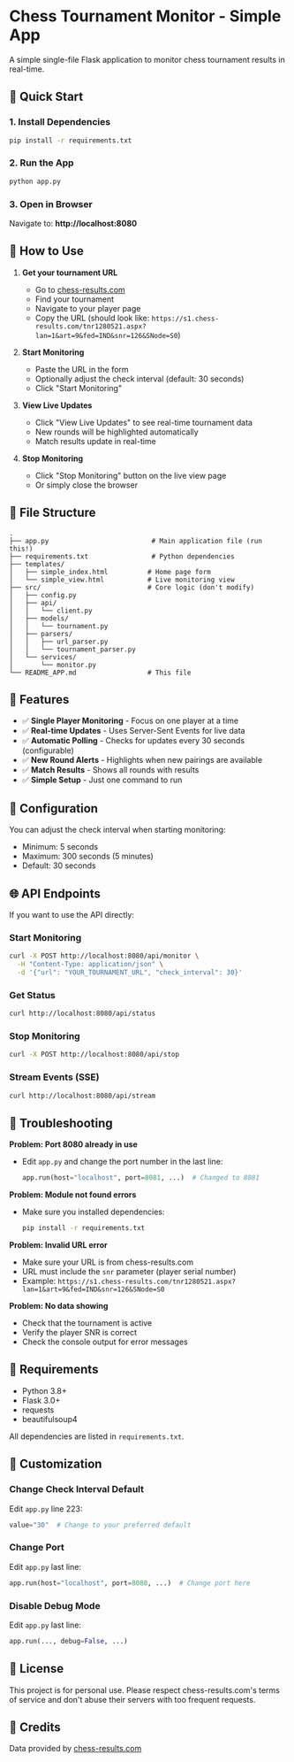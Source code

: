 # Chess Tournament Monitor - Simple App

A simple single-file Flask application to monitor chess tournament results in real-time.

## 🚀 Quick Start

### 1. Install Dependencies

```bash
pip install -r requirements.txt
```

### 2. Run the App

```bash
python app.py
```

### 3. Open in Browser

Navigate to: **http://localhost:8080**

## 📖 How to Use

1. **Get your tournament URL**
   - Go to [chess-results.com](https://chess-results.com)
   - Find your tournament
   - Navigate to your player page
   - Copy the URL (should look like: `https://s1.chess-results.com/tnr1280521.aspx?lan=1&art=9&fed=IND&snr=126&SNode=S0`)

2. **Start Monitoring**
   - Paste the URL in the form
   - Optionally adjust the check interval (default: 30 seconds)
   - Click "Start Monitoring"

3. **View Live Updates**
   - Click "View Live Updates" to see real-time tournament data
   - New rounds will be highlighted automatically
   - Match results update in real-time

4. **Stop Monitoring**
   - Click "Stop Monitoring" button on the live view page
   - Or simply close the browser

## 📁 File Structure

```
.
├── app.py                          # Main application file (run this!)
├── requirements.txt                # Python dependencies
├── templates/
│   ├── simple_index.html          # Home page form
│   └── simple_view.html           # Live monitoring view
├── src/                           # Core logic (don't modify)
│   ├── config.py
│   ├── api/
│   │   └── client.py
│   ├── models/
│   │   └── tournament.py
│   ├── parsers/
│   │   ├── url_parser.py
│   │   └── tournament_parser.py
│   └── services/
│       └── monitor.py
└── README_APP.md                  # This file
```

## 🎯 Features

- ✅ **Single Player Monitoring** - Focus on one player at a time
- ✅ **Real-time Updates** - Uses Server-Sent Events for live data
- ✅ **Automatic Polling** - Checks for updates every 30 seconds (configurable)
- ✅ **New Round Alerts** - Highlights when new pairings are available
- ✅ **Match Results** - Shows all rounds with results
- ✅ **Simple Setup** - Just one command to run

## 🔧 Configuration

You can adjust the check interval when starting monitoring:
- Minimum: 5 seconds
- Maximum: 300 seconds (5 minutes)
- Default: 30 seconds

## 🌐 API Endpoints

If you want to use the API directly:

### Start Monitoring
```bash
curl -X POST http://localhost:8080/api/monitor \
  -H "Content-Type: application/json" \
  -d '{"url": "YOUR_TOURNAMENT_URL", "check_interval": 30}'
```

### Get Status
```bash
curl http://localhost:8080/api/status
```

### Stop Monitoring
```bash
curl -X POST http://localhost:8080/api/stop
```

### Stream Events (SSE)
```bash
curl http://localhost:8080/api/stream
```

## 🐛 Troubleshooting

**Problem: Port 8080 already in use**
- Edit `app.py` and change the port number in the last line:
  ```python
  app.run(host="localhost", port=8081, ...)  # Changed to 8081
  ```

**Problem: Module not found errors**
- Make sure you installed dependencies:
  ```bash
  pip install -r requirements.txt
  ```

**Problem: Invalid URL error**
- Make sure your URL is from chess-results.com
- URL must include the `snr` parameter (player serial number)
- Example: `https://s1.chess-results.com/tnr1280521.aspx?lan=1&art=9&fed=IND&snr=126&SNode=S0`

**Problem: No data showing**
- Check that the tournament is active
- Verify the player SNR is correct
- Check the console output for error messages

## 📝 Requirements

- Python 3.8+
- Flask 3.0+
- requests
- beautifulsoup4

All dependencies are listed in `requirements.txt`.

## 🎨 Customization

### Change Check Interval Default
Edit `app.py` line 223:
```python
value="30"  # Change to your preferred default
```

### Change Port
Edit `app.py` last line:
```python
app.run(host="localhost", port=8080, ...)  # Change port here
```

### Disable Debug Mode
Edit `app.py` last line:
```python
app.run(..., debug=False, ...)
```

## 📄 License

This project is for personal use. Please respect chess-results.com's terms of service and don't abuse their servers with too frequent requests.

## 🙏 Credits

Data provided by [chess-results.com](https://chess-results.com)

